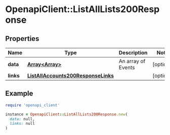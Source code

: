 # OpenapiClient::ListAllLists200Response

## Properties

| Name | Type | Description | Notes |
| ---- | ---- | ----------- | ----- |
| **data** | [**Array&lt;Array&gt;**](List.md) | An array of Events | [optional] |
| **links** | [**ListAllAccounts200ResponseLinks**](ListAllAccounts200ResponseLinks.md) |  | [optional] |

## Example

```ruby
require 'openapi_client'

instance = OpenapiClient::ListAllLists200Response.new(
  data: null,
  links: null
)
```

